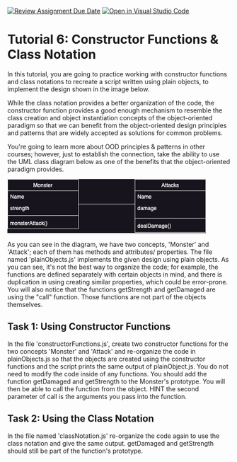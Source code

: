 [![Review Assignment Due Date](https://classroom.github.com/assets/deadline-readme-button-24ddc0f5d75046c5622901739e7c5dd533143b0c8e959d652212380cedb1ea36.svg)](https://classroom.github.com/a/s5heS2Fd)
[![Open in Visual Studio Code](https://classroom.github.com/assets/open-in-vscode-718a45dd9cf7e7f842a935f5ebbe5719a5e09af4491e668f4dbf3b35d5cca122.svg)](https://classroom.github.com/online_ide?assignment_repo_id=12926782&assignment_repo_type=AssignmentRepo)
# Tutorial 6: Constructor Functions & Class Notation

In this tutorial, you are going to practice working with constructor functions and class notations to recreate a script written using plain objects, to implement the design shown in the image below.

While the class notation provides a better organization of the code, the constructor function provides a good enough mechanism to resemble the class creation and object instantiation concepts of the object-oriented paradigm so that we can benefit from the object-oriented design principles and patterns that are widely accepted as solutions for common problems.

You're going to learn more about OOD principles & patterns in other courses; however, just to establish the connection, take the ability to use the UML class diagram below as one of the benefits that the object-oriented paradigm provides.


![](monsterAttackUML.png)

As you can see in the diagram, we have two concepts, 'Monster' and  'Attack'; each of them has methods and attributes/ properties. The file named 'plainObjects.js' implements the given design using plain objects. As you can see, it's not the best way to organize the code; for example, the functions are defined separately with certain objects in mind, and there is duplication in using creating similar properties, which could be error-prone. You will also notice that the functions getStrength and getDamaged are using the "call" function. Those functions are not part of the objects themselves.

## Task 1: Using Constructor Functions

In the file 'constructorFunctions.js', create two constructor functions for the two concepts 'Monster' and 'Attack' and re-organize the code in plainObjects.js so that the objects are created using the constructor functions and the script prints the same output of plainObject.js. You do not need to modify the code inside of any functions. You should add the function getDamaged and getStrength to the Monster's prototype. You will then be able to call the function from the object. HINT the second parameter of call is the arguments you pass into the function. 

## Task 2: Using the Class Notation

In the file named 'classNotation.js' re-organize the code again to use the class notation and give the same output. getDamaged and getStrength should still be part of the function's prototype. 


